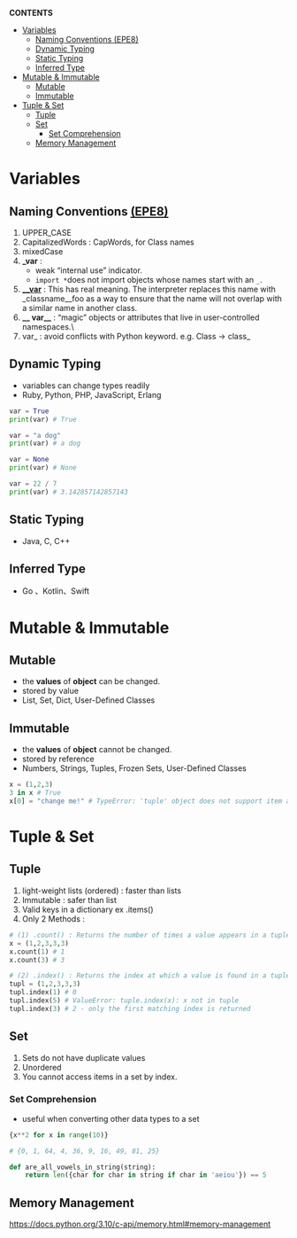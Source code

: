 **CONTENTS**
- [Variables](#variables)
  - [Naming Conventions (EPE8)](#naming-conventions-epe8)
  - [Dynamic Typing](#dynamic-typing)
  - [Static Typing](#static-typing)
  - [Inferred Type](#inferred-type)
- [Mutable & Immutable](#mutable--immutable)
  - [Mutable](#mutable)
  - [Immutable](#immutable)
- [Tuple & Set](#tuple--set)
  - [Tuple](#tuple)
  - [Set](#set)
    - [Set Comprehension](#set-comprehension)
  - [Memory Management](#memory-management)

# Variables

## Naming Conventions [(EPE8)](https://peps.python.org/pep-0008/#naming-conventions)
1. UPPER_CASE
2. CapitalizedWords : CapWords, for Class names
3. mixedCase
4. **_var** : 
   - weak “internal use” indicator.
   - ```import *```does not import objects whose names start with an ```_```.
5. [**__var**](https://stackoverflow.com/questions/1301346/what-is-the-meaning-of-single-and-double-underscore-before-an-object-name) : This has real meaning. The interpreter replaces this name with _classname__foo as a way to ensure that the name will not overlap with a similar name in another class.
6. **__ var__** : “magic” objects or attributes that live in user-controlled namespaces.\
7. var_ : avoid conflicts with Python keyword. e.g. Class -> class_

## Dynamic Typing
- variables can change types readily
- Ruby, Python, PHP, JavaScript, Erlang
```python
var = True
print(var) # True

var = "a dog"
print(var) # a dog

var = None
print(var) # None

var = 22 / 7
print(var) # 3.142857142857143
```
## Static Typing
- Java, C, C++
## Inferred Type
- Go 、Kotlin、Swift
# Mutable & Immutable
## Mutable
- the **values** of **object** can be changed.
- stored by value
- List, Set, Dict, User-Defined Classes
## Immutable
- the **values** of  **object** cannot be changed.
- stored by reference
- Numbers, Strings, Tuples, Frozen Sets, User-Defined Classes 
```python
x = (1,2,3)
3 in x # True
x[0] = "change me!" # TypeError: 'tuple' object does not support item assignment
```
# Tuple & Set 
## Tuple
1. light-weight lists (ordered) : faster than lists
2. Immutable : safer than list
3. Valid keys in a dictionary ex .items() 
4. Only 2 Methods : 
```python
# (1) .count() : Returns the number of times a value appears in a tuple
x = (1,2,3,3,3)
x.count(1) # 1
x.count(3) # 3

# (2) .index() : Returns the index at which a value is found in a tuple.
tupl = (1,2,3,3,3)
tupl.index(1) # 0
tupl.index(5) # ValueError: tuple.index(x): x not in tuple
tupl.index(3) # 2 - only the first matching index is returned
```

## Set 

1. Sets do not have duplicate values
2. Unordered
3. You cannot access items in a set by index.
### Set Comprehension
-  useful when converting other data types to a set
```python
{x**2 for x in range(10)}

# {0, 1, 64, 4, 36, 9, 16, 49, 81, 25}

def are_all_vowels_in_string(string):
    return len({char for char in string if char in 'aeiou'}) == 5
```

## Memory Management
https://docs.python.org/3.10/c-api/memory.html#memory-management